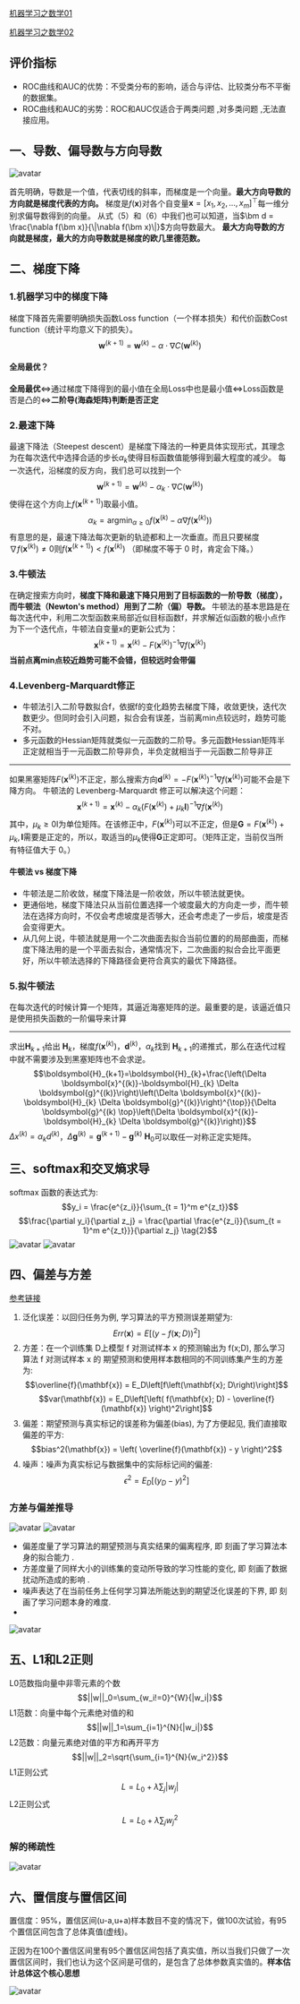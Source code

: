 [机器学习之数学01](https://www.cnblogs.com/wuliytTaotao/p/10513371.html)

[机器学习之数学02](https://www.cnblogs.com/wuliytTaotao/p/10603576.html)

## 评价指标

 - ROC曲线和AUC的优势：不受类分布的影响，适合与评估、比较类分布不平衡的数据集。
 - ROC曲线和AUC的劣势：ROC和AUC仅适合于两类问题 ,对多类问题 ,无法直接应用。


## 一、导数、偏导数与方向导数
![avatar](img/37.png)

首先明确，导数是一个值，代表切线的斜率，而梯度是一个向量。**最大方向导数的方向就是梯度代表的方向。**
梯度是$f(\bm x)$对各个自变量$\bm x = [x_1, x_2, ..., x_m]^\top$每一维分别求偏导数得到的向量。
从式（5）和（6）中我们也可以知道，当$\bm d = \frac{\nabla f(\bm x)}{\|\nabla f(\bm x)\|}$方向导数最大。 **最大方向导数的方向就是梯度，最大的方向导数就是梯度的欧几里德范数。**

## 二、梯度下降
### 1.机器学习中的梯度下降
梯度下降首先需要明确损失函数Loss function（一个样本损失）和代价函数Cost function（统计平均意义下的损失）。
$$\bm w^{(k+1)} = \bm w^{(k)} - \alpha \cdot  \nabla C(\bm w^{(k)})$$

#### 全局最优？
**全局最优**<=>通过梯度下降得到的最小值在全局Loss中也是最小值<=>Loss函数是否是凸的<=>**二阶导(海森矩阵)判断是否正定**

### 2.最速下降
最速下降法（Steepest descent）是梯度下降法的一种更具体实现形式，其理念为在每次迭代中选择合适的步长$\alpha_k$使得目标函数值能够得到最大程度的减少。
每一次迭代，沿梯度的反方向，我们总可以找到一个
$$\bm w^{(k+1)} = \bm w^{(k)} - \alpha_k \cdot  \nabla C(\bm w^{(k)})$$
使得在这个方向上$f(\bm x^{(k+1)})$取最小值。
$$\alpha_k = \mathop{\arg\min}_{\alpha \ge 0} f(\bm x^{(k)} - \alpha \nabla f(\bm x^{(k)}))$$
有意思的是，最速下降法每次更新的轨迹都和上一次垂直。而且只要梯度$\nabla f(\bm x^{(k)}) \not = 0$则$f(\bm x^{(k+1)}) < f(\bm x^{(k)})$
（即梯度不等于 0 时，肯定会下降。）
### 3.牛顿法
在确定搜索方向时，**梯度下降和最速下降只用到了目标函数的一阶导数（梯度），而牛顿法（Newton's method）用到了二阶（偏）导数。**
牛顿法的基本思路是在每次迭代中，利用二次型函数来局部近似目标函数f，并求解近似函数的极小点作为下一个迭代点，牛顿法自变量x的更新公式为：
$$\bm x^{(k+1)} = \bm x^{(k)} - F(\bm x^{(k)})^{-1}\nabla f(\bm x^{(k)})$$
**当前点离min点较近趋势可能不会错，但较远时会带偏**

### 4.Levenberg-Marquardt修正
- 牛顿法引入二阶导数拟合f，依据f的变化趋势去梯度下降，收敛更快，迭代次数更少。但同时会引入问题，拟合会有误差，当前离min点较远时，趋势可能不对。
- 多元函数的Hessian矩阵就类似一元函数的二阶导。多元函数Hessian矩阵半正定就相当于一元函数二阶导非负，半负定就相当于一元函数二阶导非正
---
如果黑塞矩阵$F(\bm x^{(k)})$不正定，那么搜索方向$\bm d^{(k)} = - F(\bm x^{(k)})^{-1}\nabla f(\bm x^{(k)})$可能不会是下降方向。 牛顿法的 Levenberg-Marquardt 修正可以解决这个问题：
$$\bm x^{(k+1)} = \bm x^{(k)} - \alpha_k(F(\bm x^{(k)})  + \mu_k \bm I)^{-1}\nabla f(\bm x^{(k)})$$
其中，$\mu_k \ge 0$I为单位矩阵。在该修正中，$F(\bm x^{(k)})$可以不正定，但是$\bm G = F(\bm x^{(k)}) + \mu_k ,\bm I$需要是正定的，所以，取适当的$\mu_k$使得$\bm G$正定即可。（矩阵正定，当前仅当所有特征值大于 0。）

#### 牛顿法 vs 梯度下降
- 牛顿法是二阶收敛，梯度下降法是一阶收敛，所以牛顿法就更快。
- 更通俗地，梯度下降法只从当前位置选择一个坡度最大的方向走一步，而牛顿法在选择方向时，不仅会考虑坡度是否够大，还会考虑走了一步后，坡度是否会变得更大。
- 从几何上说，牛顿法就是用一个二次曲面去拟合当前位置的的局部曲面，而梯度下降法用的是一个平面去拟合，通常情况下，二次曲面的拟合会比平面更好，所以牛顿法选择的下降路径会更符合真实的最优下降路径。

### 5.拟牛顿法
在每次迭代的时候计算一个矩阵，其逼近海塞矩阵的逆。最重要的是，该逼近值只是使用损失函数的一阶偏导来计算

---
求出$\bm H_{k+1}$给出 $\bm H_{k}$，梯度$f(\bm x^{(k)})$，$\bm d^{(k)}$，$\alpha_k$找到 $\bm H_{k+1}$的递推式，那么在迭代过程中就不需要涉及到黑塞矩阵也不会求逆。
$$\boldsymbol{H}_{k+1}=\boldsymbol{H}_{k}+\frac{\left(\Delta \boldsymbol{x}^{(k)}-\boldsymbol{H}_{k} \Delta \boldsymbol{g}^{(k)}\right)\left(\Delta \boldsymbol{x}^{(k)}-\boldsymbol{H}_{k} \Delta \boldsymbol{g}^{(k)}\right)^{\top}}{\Delta \boldsymbol{g}^{(k) \top}\left(\Delta \boldsymbol{x}^{(k)}-\boldsymbol{H}_{k} \Delta \boldsymbol{g}^{(k)}\right)}$$
$\Delta x^{(k)}=\alpha_{k} d^{(k)}$，$\Delta \boldsymbol{g}^{(k)}=\boldsymbol{g}^{(k+1)}-\boldsymbol{g}^{(k)}$
$\bm H_0$可以取任一对称正定实矩阵。

## 三、softmax和交叉熵求导
softmax 函数的表达式为:
$$y_i = \frac{e^{z_i}}{\sum_{t = 1}^m e^{z_t}}$$
$$\frac{\partial y_i}{\partial z_j} 
= \frac{\partial \frac{e^{z_i}}{\sum_{t = 1}^m e^{z_t}}}{\partial z_j}
\tag{2}$$
![avatar](img/38.jpg)
![avatar](img/39.jpg)

## 四、偏差与方差
[参考链接](http://liuchengxu.org/blog-cn/posts/bias-variance/)
1. 泛化误差：以回归任务为例, 学习算法的平方预测误差期望为:
$$Err(\mathbf{x}) = E\left[\left( y - f(\mathbf{x}; D) \right)^2\right]$$
2. 方差：在一个训练集 D上模型 f 对测试样本 x 的预测输出为 f(x;D), 那么学习算法 f 对测试样本 x 的 期望预测和使用样本数相同的不同训练集产生的方差为:
$$\overline{f}(\mathbf{x}) = E_D\left[f\left(\mathbf{x}; D\right)\right]$$
$$var(\mathbf{x}) = E_D\left[\left( f(\mathbf{x}; D) - \overline{f}(\mathbf{x}) \right)^2\right]$$
3. 偏差：期望预测与真实标记的误差称为偏差(bias), 为了方便起见, 我们直接取偏差的平方:
$$bias^2(\mathbf{x}) = \left( \overline{f}(\mathbf{x}) - y \right)^2$$
4. 噪声：噪声为真实标记与数据集中的实际标记间的偏差:
$$\epsilon^2 = E_D\left[ (y_D - y)^2 \right]$$

### 方差与偏差推导
![avatar](img/38.png)
![avatar](img/39.png)
- 偏差度量了学习算法的期望预测与真实结果的偏离程序, 即 刻画了学习算法本身的拟合能力 .
- 方差度量了同样大小的训练集的变动所导致的学习性能的变化, 即 刻画了数据扰动所造成的影响 .
- 噪声表达了在当前任务上任何学习算法所能达到的期望泛化误差的下界, 即 刻画了学习问题本身的难度.
- 
![avatar](img/40.png)


## 五、L1和L2正则
L0范数指向量中非零元素的个数
$$||w||_0=\sum_{w_i!=0}^{W}{|w_i|}$$
L1范数：向量中每个元素绝对值的和
$$||w||_1=\sum_{i=1}^{N}{|w_i|}$$
L2范数：向量元素绝对值的平方和再开平方
$$||w||_2=\sqrt{\sum_{i=1}^{N}{w_i^2}}$$
L1正则公式
$$L=L_{0}+\lambda\sum_j|w_j|$$
L2正则公式
$$L=L_{0}+\lambda\sum_jw_j^2$$

### 解的稀疏性
![avatar](img/l1l2.png)

## 六、置信度与置信区间
置信度：95%，置信区间(u-a,u+a)样本数目不变的情况下，做100次试验，有95个置信区间包含了总体真值(虚线)。

正因为在100个置信区间里有95个置信区间包括了真实值，所以当我们只做了一次置信区间时，我们也认为这个区间是可信的，是包含了总体参数真实值的。**样本估计总体这个核心思想**

![avatar](img/zhixindu.gif)